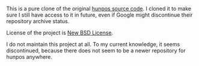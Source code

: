 This is a pure clone of the original [hunpos source code](https://code.google.com/archive/p/hunpos/source/default/source).
I cloned it to make sure I still have access to it in future, even if Google might discontinue their repository archive status.

License of the project is [New BSD License](https://opensource.org/licenses/BSD-3-Clause).

I do not maintain this project at all. To my current knowledge, it seems discontinued, because
there does not seem to be a newer repository for hunpos anywhere.
